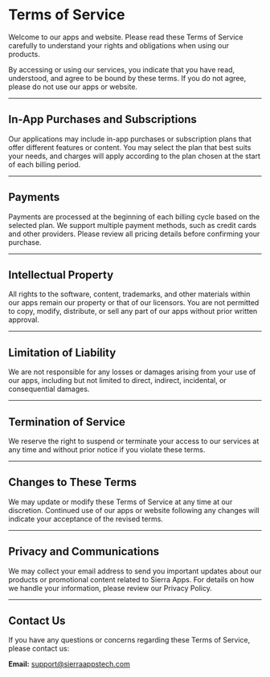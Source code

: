 # Terms of Service

Welcome to our apps and website. Please read these Terms of Service carefully to understand your rights and obligations when using our products.

By accessing or using our services, you indicate that you have read, understood, and agree to be bound by these terms. If you do not agree, please do not use our apps or website.

---

## In-App Purchases and Subscriptions

Our applications may include in-app purchases or subscription plans that offer different features or content. You may select the plan that best suits your needs, and charges will apply according to the plan chosen at the start of each billing period.

---

## Payments

Payments are processed at the beginning of each billing cycle based on the selected plan. We support multiple payment methods, such as credit cards and other providers. Please review all pricing details before confirming your purchase.

---

## Intellectual Property

All rights to the software, content, trademarks, and other materials within our apps remain our property or that of our licensors. You are not permitted to copy, modify, distribute, or sell any part of our apps without prior written approval.

---

## Limitation of Liability

We are not responsible for any losses or damages arising from your use of our apps, including but not limited to direct, indirect, incidental, or consequential damages.

---

## Termination of Service

We reserve the right to suspend or terminate your access to our services at any time and without prior notice if you violate these terms.

---

## Changes to These Terms

We may update or modify these Terms of Service at any time at our discretion. Continued use of our apps or website following any changes will indicate your acceptance of the revised terms.

---

## Privacy and Communications

We may collect your email address to send you important updates about our products or promotional content related to Sierra Apps. For details on how we handle your information, please review our Privacy Policy.

---

## Contact Us

If you have any questions or concerns regarding these Terms of Service, please contact us:

**Email:** [support@sierraappstech.com](mailto:support@sierraappstech.com)
